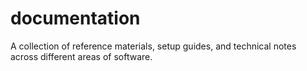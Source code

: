 # documentation
A collection of reference materials, setup guides, and technical notes across different areas of software.
